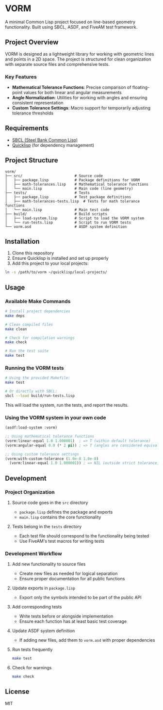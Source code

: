 # VORM

A minimal Common Lisp project focused on line-based geometry functionality. Built using SBCL, ASDF, and FiveAM test framework.

## Project Overview

VORM is designed as a lightweight library for working with geometric lines and points in a 2D space. The project is structured for clean organization with separate source files and comprehensive tests.

### Key Features

- **Mathematical Tolerance Functions**: Precise comparison of floating-point values for both linear and angular measurements
- **Angle Normalization**: Utilities for working with angles and ensuring consistent representation
- **Custom Tolerance Settings**: Macro support for temporarily adjusting tolerance thresholds

## Requirements

- [SBCL (Steel Bank Common Lisp)](https://www.sbcl.org/)
- [Quicklisp](https://www.quicklisp.org/beta/) (for dependency management)

## Project Structure

```
vorm/
├── src/                        # Source code
│   ├── package.lisp            # Package definitions for VORM
│   ├── math-tolerances.lisp    # Mathematical tolerance functions
│   └── main.lisp               # Main code (line geometry)
├── tests/                      # Tests
│   ├── package.lisp            # Test package definitions
│   ├── math-tolerances-tests.lisp  # Tests for math tolerance functions
│   └── main.lisp               # Main test code
├── build/                      # Build scripts
│   ├── load-system.lisp        # Script to load the VORM system
│   └── run-tests.lisp          # Script to run VORM tests
└── vorm.asd                    # ASDF system definition
```

## Installation

1. Clone this repository
2. Ensure Quicklisp is installed and set up properly
3. Add this project to your local projects:

```bash
ln -s /path/to/vorm ~/quicklisp/local-projects/
```

## Usage

### Available Make Commands

```bash
# Install project dependencies
make deps

# Clean compiled files
make clean

# Check for compilation warnings
make check

# Run the test suite
make test
```

### Running the VORM tests

```bash
# Using the provided Makefile:
make test

# Or directly with SBCL:
sbcl --load build/run-tests.lisp
```

This will load the system, run the tests, and report the results.

### Using the VORM system in your own code

```lisp
(asdf:load-system :vorm)

;; Using mathematical tolerance functions
(vorm:linear-equal 1.0 1.000001)  ; => T (within default tolerance)
(vorm:angular-equal 0.0 (* 2 pi)) ; => T (angles are considered equivalent)

;; Using custom tolerance settings
(vorm:with-custom-tolerance (1.0e-8 1.0e-8)
  (vorm:linear-equal 1.0 1.000001)) ; => NIL (outside strict tolerance)
```

## Development

### Project Organization

1. Source code goes in the `src` directory
   - `package.lisp` defines the package and exports
   - `main.lisp` contains the core functionality

2. Tests belong in the `tests` directory
   - Each test file should correspond to the functionality being tested
   - Use FiveAM's test macros for writing tests

### Development Workflow

1. Add new functionality to source files
   - Create new files as needed for logical separation
   - Ensure proper documentation for all public functions

2. Update exports in `package.lisp`
   - Export only the symbols intended to be part of the public API

3. Add corresponding tests
   - Write tests before or alongside implementation
   - Ensure each function has at least basic test coverage

4. Update ASDF system definition
   - If adding new files, add them to `vorm.asd` with proper dependencies

5. Run tests frequently
   ```bash
   make test
   ```

6. Check for warnings
   ```bash
   make check
   ```

## License

MIT
